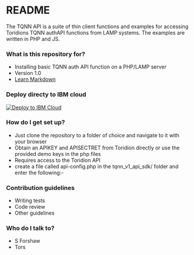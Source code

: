 # README #

The TQNN API is a suite of thin client functions and examples for accessing Toridions TQNN authAPI functions from LAMP systems.
The examples are written in PHP and JS.  

### What is this repository for? ###

* Installing basic TQNN auth API function on a PHP/LAMP server
* Version 1.0
* [Learn Markdown](https://bitbucket.org/tutorials/markdowndemo)

### Deploy directy to IBM cloud ###

[![Deploy to IBM Cloud](https://cloud.ibm.com/devops/setup/deploy/button.png)](https://cloud.ibm.com/devops/setup/deploy?repository=https://bitbucket.org/tqnn/tqnn1)

### How do I get set up? ###

* Just clone the repository to a folder of choice and navigate to it with your browser
* Obtain an APIKEY and APISECTRET from Toridion directly or use the provided demo keys in the php files
* Requires access to the Toridion API
* create a file called api-config.php in the tqnn_v1_api_sdk/ folder and enter the following:-

<?php
$apipath="https://api.toridion.com"; //the path to your API - default is Toridion public API
?>

### Contribution guidelines ###

* Writing tests
* Code review
* Other guidelines

### Who do I talk to? ###

* S Forshaw
* Tors